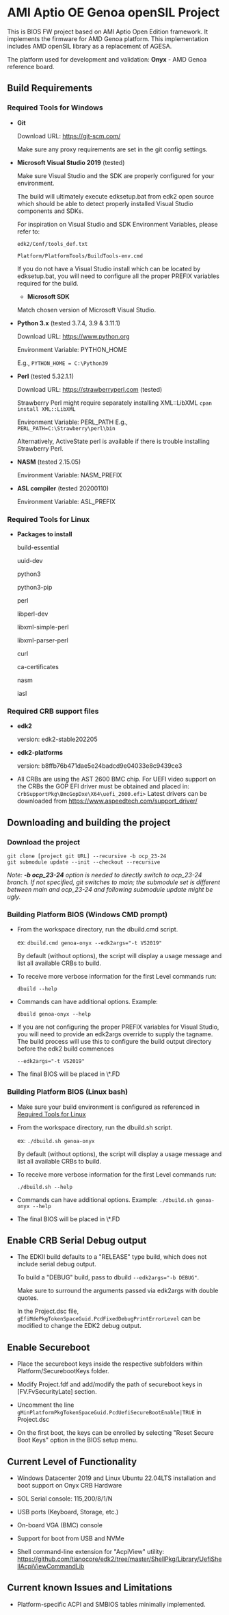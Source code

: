 AMI Aptio OE Genoa openSIL Project
===============

This is BIOS FW project based on AMI Aptio Open Edition framework. It implements the firmware for AMD Genoa platform. This implementation includes AMD openSIL library as a replacement of AGESA.

The platform used for development and validation: **Onyx** - AMD Genoa reference board.



Build Requirements
------------------

### Required Tools for Windows

  * **Git**

    Download URL: https://git-scm.com/

    Make sure any proxy requirements are set in the git config settings.

  * **Microsoft Visual Studio 2019** (tested)

    Make sure Visual Studio and the SDK are properly configured for your
    environment.

    The build will ultimately execute edksetup.bat from edk2 open source which
    should be able to detect properly installed Visual Studio components and
    SDKs.

    For inspiration on Visual Studio and SDK Environment Variables, please
    refer to:

    `edk2/Conf/tools_def.txt`

    `Platform/PlatformTools/BuildTools-env.cmd`

    If you do not have a Visual Studio install which can be located by
    edksetup.bat, you will need to configure all the proper PREFIX variables
    required for the build.

    *  **Microsoft SDK**

      Match chosen version of Microsoft Visual Studio.

  * **Python 3.x** (tested 3.7.4, 3.9 & 3.11.1)

    Download URL: https://www.python.org

    Environment Variable: PYTHON_HOME

    E.g., `PYTHON_HOME = C:\Python39`

  * **Perl** (tested 5.32.1.1)

    Download URL: https://strawberryperl.com (tested)

    Strawberry Perl might require separately installing XML::LibXML
    `cpan install XML::LibXML`

    Environment Variable: PERL_PATH
    E.g., `PERL_PATH=C:\Strawberry\perl\bin`

    Alternatively, ActiveState perl is available if there is trouble
    installing Strawberry Perl.

  * **NASM** (tested 2.15.05)

    Environment Variable: NASM_PREFIX

  * **ASL compiler** (tested 20200110)

    Environment Variable: ASL_PREFIX

### Required Tools for Linux

  * **Packages to install**

    build-essential

    uuid-dev

    python3

    python3-pip

    perl

    libperl-dev

    libxml-simple-perl

    libxml-parser-perl

    curl

    ca-certificates

    nasm

    iasl

### Required CRB support files

  * **edk2**

    version: edk2-stable202205

  * **edk2-platforms**

    version: b8ffb76b471dae5e24badcd9e04033e8c9439ce3

  * All CRBs are using the AST 2600 BMC chip.  For UEFI video support on the
    CRBs the GOP EFI driver must be obtained and placed in:
    `CrbSupportPkg\BmcGopDxe\X64\uefi_2600.efi>` Latest drivers can be downloaded from https://www.aspeedtech.com/support_driver/

Downloading and building the project
-----------------

### Download the project
`git clone [project git URL] --recursive -b ocp_23-24`  
`git submodule update --init --checkout --recursive`  

*Note: **-b ocp_23-24** option is needed to directly switch to ocp_23-24 branch. If not specified, git switches to main; the submodule set is different between main and ocp_23-24 and following submodule update might be ugly.*

### Building Platform BIOS (Windows CMD prompt)

  * From the workspace directory, run the dbuild.cmd script.

    ex: `dbuild.cmd genoa-onyx --edk2args="-t VS2019"`

    By default (without options), the script will display a usage message and
    list all available CRBs to build.

  * To receive more verbose information for the first Level commands run:

    `dbuild --help`

  * Commands can have additional options.  Example:

    `dbuild genoa-onyx --help`

  * If you are not configuring the proper PREFIX variables for Visual Studio,
    you will need to provide an edk2args override to supply the tagname.
    The build process will use this to configure the build output directory
    before the edk2 build commences

    `--edk2args="-t VS2019"`

  * The final BIOS will be placed in <workspace>\\*.FD

### Building Platform BIOS (Linux bash)

  * Make sure your build environment is configured as referenced in
    [Required Tools for Linux](#required-tools-for-linux)

  * From the workspace directory, run the dbuild.sh script.

    ex: `./dbuild.sh genoa-onyx`

    By default (without options), the script will display a usage message and
    list all available CRBs to build.

  * To receive more verbose information for the first Level commands run:

    `./dbuild.sh --help`

  * Commands can have additional options.  Example:
    `./dbuild.sh genoa-onyx --help`

  * The final BIOS will be placed in <workspace>\\*.FD

## Enable CRB Serial Debug output

  * The EDKII build defaults to a "RELEASE" type build, which does not include
    serial debug output.

    To build a "DEBUG" build, pass to dbuild `--edk2args="-b DEBUG"`.

    Make sure to surround the arguments passed via edk2args with double quotes.

    In the Project.dsc file,
    `gEfiMdePkgTokenSpaceGuid.PcdFixedDebugPrintErrorLevel` can be modified
    to change the EDK2 debug output.

## Enable Secureboot

  * Place the secureboot keys inside the respective subfolders within
    Platform/SecurebootKeys folder.

  * Modify Project.fdf and add/modify the path of secureboot keys in
    [FV.FvSecurityLate] section.

  * Uncomment the line
    `gMinPlatformPkgTokenSpaceGuid.PcdUefiSecureBootEnable|TRUE` in Project.dsc

  * On the first boot, the keys can be enrolled by selecting "Reset Secure Boot
    Keys" option in the BIOS setup menu.

## Current Level of Functionality

  * Windows Datacenter 2019 and Linux Ubuntu 22.04LTS installation and boot support on Onyx CRB Hardware

  * SOL Serial console: 115,200/8/1/N

  * USB ports (Keyboard, Storage, etc.)

  * On-board VGA (BMC) console

  * Support for boot from USB and NVMe

  * Shell command-line extension for "AcpiView" utility:
    https://github.com/tianocore/edk2/tree/master/ShellPkg/Library/UefiShellAcpiViewCommandLib

## Current known Issues and Limitations

  * Platform-specific ACPI and SMBIOS tables minimally implemented.
